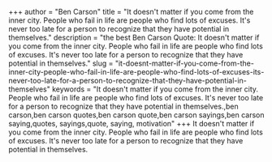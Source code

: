 +++
author = "Ben Carson"
title = "It doesn't matter if you come from the inner city. People who fail in life are people who find lots of excuses. It's never too late for a person to recognize that they have potential in themselves."
description = "the best Ben Carson Quote: It doesn't matter if you come from the inner city. People who fail in life are people who find lots of excuses. It's never too late for a person to recognize that they have potential in themselves."
slug = "it-doesnt-matter-if-you-come-from-the-inner-city-people-who-fail-in-life-are-people-who-find-lots-of-excuses-its-never-too-late-for-a-person-to-recognize-that-they-have-potential-in-themselves"
keywords = "It doesn't matter if you come from the inner city. People who fail in life are people who find lots of excuses. It's never too late for a person to recognize that they have potential in themselves.,ben carson,ben carson quotes,ben carson quote,ben carson sayings,ben carson saying,quotes, sayings,quote, saying, motivation"
+++
It doesn't matter if you come from the inner city. People who fail in life are people who find lots of excuses. It's never too late for a person to recognize that they have potential in themselves.
